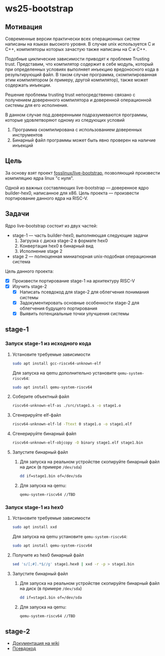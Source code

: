 # ws25-bootstrap

## Мотивация

Современные версии практически всех операционных систем написаны на языках высокого уровня. В случае unix используется C и C++, компиляторы которых зачастую также написаны на C и C++.

Подобные циклические зависимости приводят к проблеме Trusting trust. Представим, что компилятор содержит в себе модуль, который при определенных условиях выполняет инъекцию вредоносного кода в результирующий файл. В таком случае программа, скомпилированная этим компилятором (к примеру, другой компилятор), также может содержать инъекции.

Решение проблемы trusting trust непосредственно связано с получением доверенного компилятора и доверенной операционной системы для его исполнения.

В данном случае под доверенными подразумеваются программы, которые удовлетворяют одному из следующих условий

1. Программа скомпилирована с использованием доверенных инструментов
2. Бинарный файл программы может быть явно проверен на наличие инъекций

## Цель

За основу взят проект [fosslinux/live-bootstrap](https://github.com/fosslinux/live-bootstrap), позволяющий произвести компиляцию ядра linux "с нуля".

Одной из важных составляющих live-bootstrap &mdash; доверенное ядро builder-hex0, написанное для x86. Цель проекта &mdash; произвести портирование данного ядра на RISC-V.

## Задачи

Ядро live-bootstrap состоит из двух частей:

- stage-1 &mdash; часть builder-hex0, выполняющая следующие задачи
    1. Загрузка с диска stage-2 в формате hex0
    2. Конвертация hex0 в бинарный вид
    3. Исполнение stage 2
- stage 2 &mdash; полноценная миниатюрная unix-подобная операционная система

Цель данного проекта:

- [x] Произвести портирование stage-1 на архитектуру RISC-V
- [x] Изучить stage-2
  - [x] Написать псевдокод для stage-2 для облегчения понимания системы
  - [x] Задокументировать основные особенности stage-2 для облегчения будущего портирования
  - [x] Выявить потенциальные точки улучшения системы

## stage-1

### Запуск stage-1 из исходного кода

1. Установите требуемые зависимости

    ```bash
    sudo apt install gcc-riscv64-unknown-elf
    ```

    Для запуска на qemu дополнительно установите `qemu-system-riscv64`:

    ```bash
    sudo apt install qemu-system-riscv64
    ```

2. Соберите объектный файл

    ```bash
    riscv64-unknown-elf-as ./src/stage1.s -o stage1.o
    ```

3. Сгенерируйте elf-файл

    ```bash
    riscv64-unknown-elf-ld -Ttext 0 stage1.o -o stage1.elf
    ```

4. Сгенерируйте бинарный файл

    ```bash
    riscv64-unknown-elf-objcopy -O binary stage1.elf stage1.bin
    ```

5. Запустите бинарный файл

    1. Для запуска на реальном устройстве скопируйте бинарный файл на диск (в примере `/dev/sda`)

        ```bash
        dd if=stage1.bin of=/dev/sda
        ```

    2. Для запуска на qemu:

        ```bash
        qemu-system-riscv64 //TBD
        ```

### Запуск stage-1 из hex0

1. Установите требуемые зависимости

    ```bash
    sudo apt install xxd
    ```

    Для запуска на qemu установите `qemu-system-riscv64`:

    ```bash
    sudo apt install qemu-system-riscv64
    ```

2. Получите из hex0 бинарный файл

    ```bash
    sed 's/[;#].*$//g' stage1.hex0 | xxd -r -p > stage1.bin
    ```

3. Запустите бинарный файл

    1. Для запуска на реальном устройстве скопируйте бинарный файл на диск (в примере `/dev/sda`)

        ```bash
        dd if=stage1.bin of=/dev/sda
        ```

    2. Для запуска на qemu:

        ```bash
        qemu-system-riscv64 //TBD

## stage-2

- [Документация на wiki](./wiki)
- [Псевдокод](./disassemple.c)
